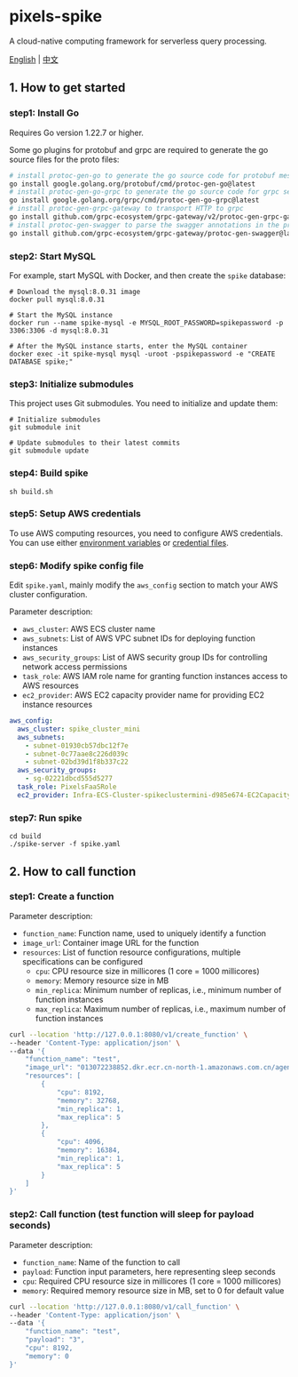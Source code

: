 # pixels-spike
A cloud-native computing framework for serverless query processing.

[English](README.md) | [中文](README_CN.md)

## 1. How to get started

### step1: Install Go
Requires Go version 1.22.7 or higher.

Some go plugins for protobuf and grpc are required to generate the go source files for the proto files:
```bash
# install protoc-gen-go to generate the go source code for protobuf messages
go install google.golang.org/protobuf/cmd/protoc-gen-go@latest
# install protoc-gen-go-grpc to generate the go source code for grpc services
go install google.golang.org/grpc/cmd/protoc-gen-go-grpc@latest
# install protoc-gen-grpc-gateway to transport HTTP to grpc
go install github.com/grpc-ecosystem/grpc-gateway/v2/protoc-gen-grpc-gateway@latest
# install protoc-gen-swagger to parse the swagger annotations in the proto files and generate OpenAPI docs
go install github.com/grpc-ecosystem/grpc-gateway/protoc-gen-swagger@latest
```

### step2: Start MySQL
For example, start MySQL with Docker, and then create the `spike` database:

```shell
# Download the mysql:8.0.31 image
docker pull mysql:8.0.31

# Start the MySQL instance
docker run --name spike-mysql -e MYSQL_ROOT_PASSWORD=spikepassword -p 3306:3306 -d mysql:8.0.31

# After the MySQL instance starts, enter the MySQL container
docker exec -it spike-mysql mysql -uroot -pspikepassword -e "CREATE DATABASE spike;"
```

### step3: Initialize submodules
This project uses Git submodules. You need to initialize and update them:

```shell
# Initialize submodules
git submodule init

# Update submodules to their latest commits
git submodule update
```

### step4: Build spike
```shell
sh build.sh
```

### step5: Setup AWS credentials
To use AWS computing resources, you need to configure AWS credentials. You can use either [environment variables](https://docs.aws.amazon.com/cli/latest/userguide/cli-configure-envvars.html#envvars-set) or [credential files](https://docs.aws.amazon.com/cli/latest/userguide/cli-configure-files.html).

### step6: Modify spike config file
Edit `spike.yaml`, mainly modify the `aws_config` section to match your AWS cluster configuration.

Parameter description:
* `aws_cluster`: AWS ECS cluster name
* `aws_subnets`: List of AWS VPC subnet IDs for deploying function instances
* `aws_security_groups`: List of AWS security group IDs for controlling network access permissions
* `task_role`: AWS IAM role name for granting function instances access to AWS resources
* `ec2_provider`: AWS EC2 capacity provider name for providing EC2 instance resources

```yaml
aws_config:
  aws_cluster: spike_cluster_mini
  aws_subnets:
    - subnet-01930cb57dbc12f7e
    - subnet-0c77aae8c226d039c
    - subnet-02bd39d1f8b337c22
  aws_security_groups:
    - sg-02221dbcd555d5277
  task_role: PixelsFaaSRole
  ec2_provider: Infra-ECS-Cluster-spikeclustermini-d985e674-EC2CapacityProvider-FufGynLGFE0q
```

### step7: Run spike
```shell
cd build
./spike-server -f spike.yaml
```

## 2. How to call function

### step1: Create a function

Parameter description:
* `function_name`: Function name, used to uniquely identify a function
* `image_url`: Container image URL for the function
* `resources`: List of function resource configurations, multiple specifications can be configured
  * `cpu`: CPU resource size in millicores (1 core = 1000 millicores)
  * `memory`: Memory resource size in MB
  * `min_replica`: Minimum number of replicas, i.e., minimum number of function instances
  * `max_replica`: Maximum number of replicas, i.e., maximum number of function instances

```bash
curl --location 'http://127.0.0.1:8080/v1/create_function' \
--header 'Content-Type: application/json' \
--data '{
    "function_name": "test",
    "image_url": "013072238852.dkr.ecr.cn-north-1.amazonaws.com.cn/agentguo/test:1.1",
    "resources": [
        {
            "cpu": 8192,
            "memory": 32768,
            "min_replica": 1,
            "max_replica": 5
        },
        {
            "cpu": 4096,
            "memory": 16384,
            "min_replica": 1,
            "max_replica": 5
        }
    ]
}'
```

### step2: Call function (test function will sleep for payload seconds)

Parameter description:
* `function_name`: Name of the function to call
* `payload`: Function input parameters, here representing sleep seconds
* `cpu`: Required CPU resource size in millicores (1 core = 1000 millicores)
* `memory`: Required memory resource size in MB, set to 0 for default value

```bash
curl --location 'http://127.0.0.1:8080/v1/call_function' \
--header 'Content-Type: application/json' \
--data '{
    "function_name": "test",
    "payload": "3",
    "cpu": 8192,
    "memory": 0
}'
```